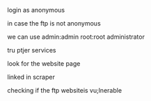 login as anonymous

in case the ftp is not anonymous

we can use admin:admin
root:root
administrator

tru ptjer services

look for the website page

linked in scraper

checking if the ftp websiteis vu;lnerable

